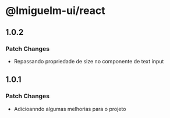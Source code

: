 # @lmiguelm-ui/react

## 1.0.2

### Patch Changes

- Repassando propriedade de size no componente de text input

## 1.0.1

### Patch Changes

- Adicioanndo algumas melhorias para o projeto
